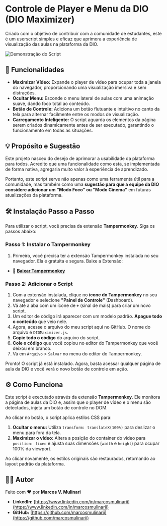 # Controle de Player e Menu da DIO (DIO Maximizer)

Criado com o objetivo de contribuir com a comunidade de estudantes, este é um userscript simples e eficaz que aprimora a experiência de visualização das aulas na plataforma da DIO.

![Demonstração do Script](https://i.imgur.com/eCXUCWn.gif)

## 🚀 Funcionalidades

- **Maximizar Vídeo:** Expande o player de vídeo para ocupar toda a janela do navegador, proporcionando uma visualização imersiva e sem distrações.
- **Ocultar Menu:** Esconde o menu lateral de aulas com uma animação suave, dando foco total ao conteúdo.
- **Botão de Controle:** Adiciona um botão flutuante e intuitivo no canto da tela para alternar facilmente entre os modos de visualização.
- **Carregamento Inteligente:** O script aguarda os elementos da página serem criados dinamicamente antes de ser executado, garantindo o funcionamento em todas as situações.

## 💡 Propósito e Sugestão

Este projeto nasceu do desejo de aprimorar a usabilidade da plataforma para todos. Acredito que uma funcionalidade como esta, se implementada de forma nativa, agregaria muito valor à experiência de aprendizado.

Portanto, este script serve não apenas como uma ferramenta útil para a comunidade, mas também como uma **sugestão para que a equipe da DIO considere adicionar um "Modo Foco" ou "Modo Cinema"** em futuras atualizações da plataforma.

## 🛠️ Instalação Passo a Passo

Para utilizar o script, você precisa da extensão **Tampermonkey**. Siga os passos abaixo:

### Passo 1: Instalar o Tampermonkey

1.  Primeiro, você precisa ter a extensão Tampermonkey instalada no seu navegador. Ela é gratuita e segura.
Baixe a Extensão: 
  - 🔗 **[Baixar Tampermonkey](https://chromewebstore.google.com/detail/tampermonkey/dhdgffkkebhmkfjojejmpbldmpobfkfo)**

### Passo 2: Adicionar o Script

1.  Com a extensão instalada, clique no **ícone do Tampermonkey** no seu navegador e selecione **"Painel de Controle"** (Dashboard).
2.  Vá até a aba com um ícone de **`+`** (sinal de mais) para criar um novo script.
3.  Um editor de código irá aparecer com um modelo padrão. **Apague todo o conteúdo** que veio nele.
4.  Agora, acesse o arquivo do meu script aqui no GitHub. O nome do arquivo é `DIOMaximizer.js`.
5.  **Copie todo o código** do arquivo do script.
6.  **Cole o código** que você copiou no editor do Tampermonkey que você deixou em branco.
7.  Vá em `Arquivo` > `Salvar` no menu do editor do Tampermonkey.

Pronto! O script já está instalado. Agora, basta acessar qualquer página de aula da DIO e você verá o novo botão de controle em ação.

## ⚙️ Como Funciona

Este script é executado através da extensão **Tampermonkey**. Ele monitora a página de aulas da DIO e, assim que o player de vídeo e o menu são detectados, injeta um botão de controle no DOM.

Ao clicar no botão, o script aplica estilos CSS para:
1.  **Ocultar o menu:** Utiliza `transform: translateX(100%)` para deslizar o menu para fora da tela.
2.  **Maximizar o vídeo:** Altera a posição do container do vídeo para `position: fixed` e ajusta suas dimensões (`width` e `height`) para ocupar 100% da viewport.

Ao clicar novamente, os estilos originais são restaurados, retornando ao layout padrão da plataforma.

## 👨‍💻 Autor

Feito com ❤️ por **Marcos V. Mulinari**

- **LinkedIn:** [https://www.linkedin.com/in/marcosmulinarii](https://www.linkedin.com/in/marcosmulinarii)
- **GitHub:** [https://github.com/marcosmulinarii](https://github.com/marcosmulinarii)
